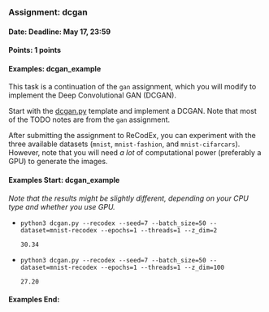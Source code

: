 ### Assignment: dcgan
#### Date: Deadline: May 17, 23:59
#### Points: 1 points
#### Examples: dcgan_example

This task is a continuation of the `gan` assignment, which you will modify to
implement the Deep Convolutional GAN (DCGAN).

Start with the
[dcgan.py](https://github.com/ufal/npfl114/tree/past-1920/labs/10/dcgan.py)
template and implement a DCGAN. Note that most of the TODO notes are from
the `gan` assignment.

After submitting the assignment to ReCodEx, you can experiment with the three
available datasets (`mnist`, `mnist-fashion`, and `mnist-cifarcars`). However,
note that you will need _a lot_ of computational power (preferably a GPU) to
generate the images.

#### Examples Start: dcgan_example
_Note that the results might be slightly different, depending on your CPU type and whether you use GPU._

- `python3 dcgan.py --recodex --seed=7 --batch_size=50 --dataset=mnist-recodex --epochs=1 --threads=1 --z_dim=2`
  ```
  30.34
  ```
- `python3 dcgan.py --recodex --seed=7 --batch_size=50 --dataset=mnist-recodex --epochs=1 --threads=1 --z_dim=100`
  ```
  27.20
  ```
#### Examples End:
